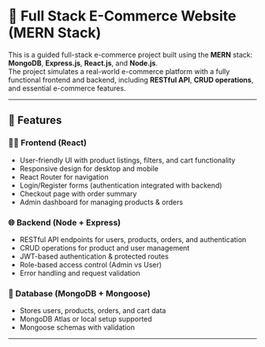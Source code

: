 # 🛒 Full Stack E-Commerce Website (MERN Stack)

This is a guided full-stack e-commerce project built using the **MERN** stack:  
**MongoDB**, **Express.js**, **React.js**, and **Node.js**.  
The project simulates a real-world e-commerce platform with a fully functional frontend and backend, including **RESTful API**, **CRUD operations**, and essential e-commerce features.

---

## 🚀 Features

### 👩‍💻 Frontend (React)
- User-friendly UI with product listings, filters, and cart functionality
- Responsive design for desktop and mobile
- React Router for navigation
- Login/Register forms (authentication integrated with backend)
- Checkout page with order summary
- Admin dashboard for managing products & orders

### 🌐 Backend (Node + Express)
- RESTful API endpoints for users, products, orders, and authentication
- CRUD operations for product and user management
- JWT-based authentication & protected routes
- Role-based access control (Admin vs User)
- Error handling and request validation

### 💾 Database (MongoDB + Mongoose)
- Stores users, products, orders, and cart data
- MongoDB Atlas or local setup supported
- Mongoose schemas with validation

---
